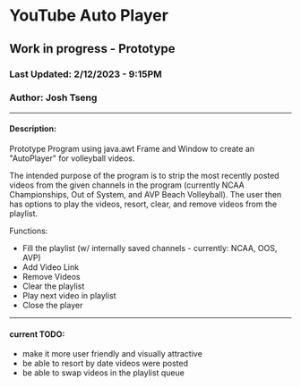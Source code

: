 # YouTube Auto Player

## Work in progress - Prototype
### Last Updated: 2/12/2023 - 9:15PM
### Author: Josh Tseng

---

#### Description:
Prototype Program using java.awt Frame and Window to create an "AutoPlayer" for volleyball videos.

The intended purpose of the program is to strip the most recently posted videos from the given channels in the program (currently NCAA Championships, Out of System, and AVP Beach Volleyball). The user then has options to play the videos, resort, clear, and remove videos from the playlist.

Functions:
- Fill the playlist (w/ internally saved channels - currently: NCAA, OOS, AVP)
- Add Video Link
- Remove Videos
- Clear the playlist
- Play next video in playlist
- Close the player

---

#### current TODO:
- make it more user friendly and visually attractive
- be able to resort by date videos were posted
- be able to swap videos in the playlist queue
